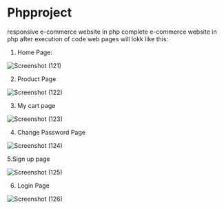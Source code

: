 # Phpproject
responsive e-commerce website in php
complete e-commerce website in php after execution of code web pages will lokk like this:

1. Home Page:

![Screenshot (121)](https://user-images.githubusercontent.com/62883820/109906584-c2e3a600-7cc6-11eb-964d-af4a05764144.png)

2. Product Page

![Screenshot (122)](https://user-images.githubusercontent.com/62883820/109906587-c4ad6980-7cc6-11eb-862c-d0c878c36c12.png)

3. My cart page

![Screenshot (123)](https://user-images.githubusercontent.com/62883820/109906591-c7a85a00-7cc6-11eb-8b92-a92e54359193.png)

4. Change Password Page

![Screenshot (124)](https://user-images.githubusercontent.com/62883820/109906596-ca0ab400-7cc6-11eb-88fe-f55fbc321f38.png)

5.Sign up page

![Screenshot (125)](https://user-images.githubusercontent.com/62883820/109906597-cb3be100-7cc6-11eb-9a9b-3d3e1fffebd7.png)

6. Login Page

![Screenshot (126)](https://user-images.githubusercontent.com/62883820/109906599-cc6d0e00-7cc6-11eb-8cfb-105726f1c113.png)

